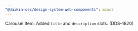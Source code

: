 ```yaml
---
"@daikin-oss/design-system-web-components": minor
---
```


Carousel Item: Added `title` and `description` slots. (DDS-1820)
